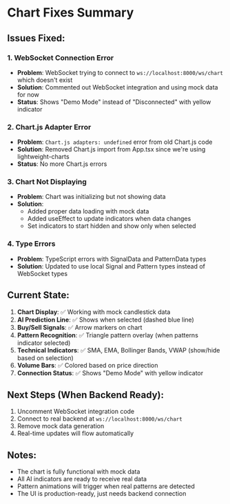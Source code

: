 # Chart Fixes Summary

## Issues Fixed:

### 1. WebSocket Connection Error
- **Problem**: WebSocket trying to connect to `ws://localhost:8000/ws/chart` which doesn't exist
- **Solution**: Commented out WebSocket integration and using mock data for now
- **Status**: Shows "Demo Mode" instead of "Disconnected" with yellow indicator

### 2. Chart.js Adapter Error
- **Problem**: `Chart.js adapters: undefined` error from old Chart.js code
- **Solution**: Removed Chart.js import from App.tsx since we're using lightweight-charts
- **Status**: No more Chart.js errors

### 3. Chart Not Displaying
- **Problem**: Chart was initializing but not showing data
- **Solution**:
  - Added proper data loading with mock data
  - Added useEffect to update indicators when data changes
  - Set indicators to start hidden and show only when selected

### 4. Type Errors
- **Problem**: TypeScript errors with SignalData and PatternData types
- **Solution**: Updated to use local Signal and Pattern types instead of WebSocket types

## Current State:

1. **Chart Display**: ✅ Working with mock candlestick data
2. **AI Prediction Line**: ✅ Shows when selected (dashed blue line)
3. **Buy/Sell Signals**: ✅ Arrow markers on chart
4. **Pattern Recognition**: ✅ Triangle pattern overlay (when patterns indicator selected)
5. **Technical Indicators**: ✅ SMA, EMA, Bollinger Bands, VWAP (show/hide based on selection)
6. **Volume Bars**: ✅ Colored based on price direction
7. **Connection Status**: ✅ Shows "Demo Mode" with yellow indicator

## Next Steps (When Backend Ready):

1. Uncomment WebSocket integration code
2. Connect to real backend at `ws://localhost:8000/ws/chart`
3. Remove mock data generation
4. Real-time updates will flow automatically

## Notes:

- The chart is fully functional with mock data
- All AI indicators are ready to receive real data
- Pattern animations will trigger when real patterns are detected
- The UI is production-ready, just needs backend connection
